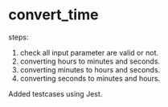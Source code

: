 # convert_time

steps:
1. check all input parameter are valid or not.
2. converting hours to minutes and seconds.
3. converting minutes to hours and seconds.
4. converting seconds to minutes and hours.

Added testcases using Jest.
